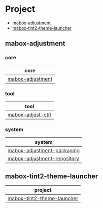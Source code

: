 

# Project

* [mabox-adjustment](#mabox-adjustment)
* [mabox-tint2-theme-launcher](#mabox-tint2-theme-launcher)



## mabox-adjustment


### core

| core |
| --- |
| [mabox-adjustment](mabox-adjustment) |


### tool

| tool |
| --- |
| [mabox-adjust-ctrl](mabox-adjustment/tool/mabox-adjust-ctrl) |


### system

| system |
| --- |
| [mabox-adjustment-packaging](mabox-adjustment-system/mabox-adjustment-packaging) |
| [mabox-adjustment-repository](mabox-adjustment-system/mabox-adjustment-repository) |


## mabox-tint2-theme-launcher

| project |
| --- |
| [mabox-tint2-theme-launcher](mabox-tint2-theme-launcher) |
